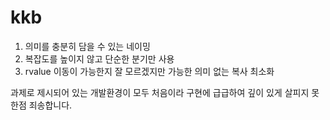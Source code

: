 # kkb

1. 의미를 충분히 담을 수 있는 네이밍
2. 복잡도를 높이지 않고 단순한 분기만 사용
3. rvalue 이동이 가능한지 잘 모르겠지만 가능한 의미 없는 복사 최소화

과제로 제시되어 있는 개발환경이 모두 처음이라 구현에 급급하여 깊이 있게 살피지 못한점 죄송합니다.
